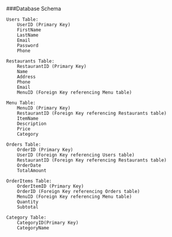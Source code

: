 ###Database Schema

    Users Table:
        UserID (Primary Key)
        FirstName
        LastName
        Email
        Password
        Phone

    Restaurants Table:
        RestaurantID (Primary Key)
        Name
        Address
        Phone
        Email
        MenuID (Foreign Key referencing Menu table)

    Menu Table:
        MenuID (Primary Key)
        RestaurantID (Foreign Key referencing Restaurants table)
        ItemName
        Description
        Price
        Category

    Orders Table:
        OrderID (Primary Key)
        UserID (Foreign Key referencing Users table)
        RestaurantID (Foreign Key referencing Restaurants table)
        OrderDate
        TotalAmount

    OrderItems Table:
        OrderItemID (Primary Key)
        OrderID (Foreign Key referencing Orders table)
        MenuID (Foreign Key referencing Menu table)
        Quantity
        Subtotal

    Category Table:
        CategoryID(Primary Key)
        CategoryName



        








